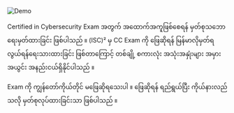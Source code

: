 <div align="center">
</div>
<img alt="Demo" src="/Home.png" />
<br/>

Certified in Cybersecurity Exam ‌အတွက် အထောက်အကူဖြစ်စေရန် မှတ်စုသ‌ဘော ရေးမှတ်ထားခြင်း ဖြစ်ပါသည် ။ (ISC)² မှ CC Exam ကို ဖြေဆိုရန် မြန်မာလိုမှတ်ရ လွယ်ရန်ရေးသားထားခြင်း ဖြစ်တာကြောင့် တစ်ချို့ စကားလုံး အသုံးအနှုံးများ အမှားအယွင်း အနည်းငယ်ရှိနိုင်ပါသည် ။ 

Exam ကို ကျွန်တော်ကိုယ်တိုင် မဖြေဆိုရသေးပါ ။ ဖြေ‌ဆိုရန် ရည်ရွယ်ပြီး ကိုယ်နားလည်သလို မှတ်စုလုပ်ထားခြင်းသာ ဖြစ်ပါသည် ။
